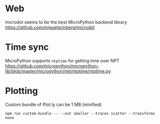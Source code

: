 

# Web
microdot seems to be the best MicroPython backend library
https://github.com/miguelgrinberg/microdot

# Time sync
MicroPython supports `ntptime` for getting time over NPT
https://github.com/micropython/micropython-lib/blob/master/micropython/net/ntptime/ntptime.py

# Plotting

Custom bundle of Plot.ly can be 1 MB (minified)
```
npm run custom-bundle -- --out smaller --traces scatter --transforms none
```
